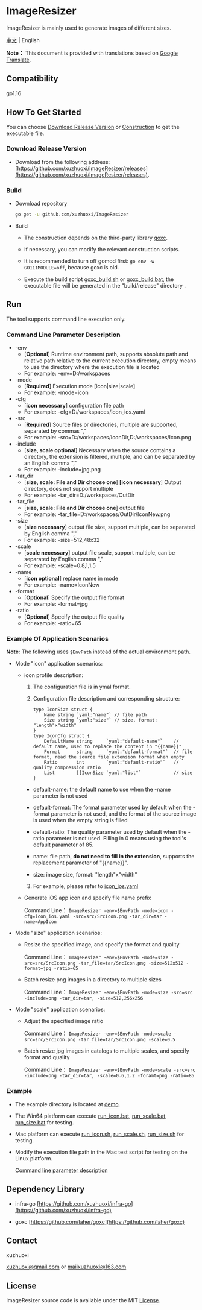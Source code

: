 # ImageResizer

ImageResizer is mainly used to generate images of different sizes.

[中文](/README.md) | English

**Note：** This document is provided with translations based on [Google Translate](https://translate.google.cn/).

## <span id="p1">Compatibility
go1.16

## <span id="p2">How To Get Started

You can choose [Download Release Version](#p2.1) or [Construction](#p2.2) to get the executable file.

### <span id="p2.1">Download Release Version

- Download from the following address: [https://github.com/xuzhuoxi/ImageResizer/releases](https://github.com/xuzhuoxi/ImageResizer/releases).

### <span id="p2.2">Build

- Download repository

	```sh
	go get -u github.com/xuzhuoxi/ImageResizer
	```

- Build

  + The construction depends on the third-party library [goxc](https://github.com/laher/goxc).

  + If necessary, you can modify the relevant construction scripts.

  + It is recommended to turn off gomod first: `go env -w GO111MODULE=off`, because goxc is old.

  + Execute the build script [goxc_build.sh](/build/goxc_build.sh) or [goxc_build.bat](/build/goxc_build.bat), the executable file will be generated in the "build/release" directory .

## <span id="p3">Run

The tool supports command line execution only.

### <span id="p3.1">Command Line Parameter Description

  - -env 
    + [**Optional**] Runtime environment path, supports absolute path and relative path relative to the current execution directory, empty means to use the directory where the execution file is located
    + For example: 
      -env=D:/workspaces
  - -mode
    +  [**Required**] Execution mode [icon|size|scale]
    + For example: 
      -mode=icon
  - -cfg
    +  [**icon necessary**] configuration file path
    + For example: 
      -cfg=D:/workspaces/icon_ios.yaml
  - -src
    + [**Required**] Source files or directories, multiple are supported, separated by commas ","
    + For example: 
      -src=D:/workspaces/IconDir,D:/workspaces/Icon.png
  - -include
    + [**size, scale optional**] Necessary when the source contains a directory, the extension is filtered, multiple, and can be separated by an English comma ","
    + For example:
      -include=jpg,png
  - -tar_dir
    + [**size, scale: File and Dir choose one**] **[icon necessary**] Output directory, does not support multiple
    + For example:
      -tar_dir=D:/workspaces/OutDir
  - -tar_file
    + [**size, scale: File and Dir choose one**] output file
    + For example:
      -tar_file=D:/workspaces/OutDir/IconNew.png
  - -size
    + [**size necessary**] output file size, support multiple, can be separated by English comma ","
    + For example:
      -size=512,48x32
  - -scale
    +  [**scale necessary**] output file scale, support multiple, can be separated by English comma ","
    + For example:
      -scale=0.8,1,1.5
  - -name
    +  [**icon optional**] replace name in mode
    + For example:
      -name=IconNew 
  - -format
    +  [**Optional**] Specify the output file format
    + For example:
      -format=jpg
  - -ratio
    + [**Optional**] Specify the output file quality
    + For example:
      -ratio=65

### <span id="p3.2">Example Of Application Scenarios

**Note**: The following uses `$EnvPath` instead of the actual environment path.

- Mode "icon" application scenarios:

  + icon profile description:
  
	1. The configuration file is in ymal format.

	2. Configuration file description and corresponding structure:

		```golang
		type IconSize struct {
			Name string `yaml:"name"` // file path
			Size string `yaml:"size"` // size, format: "length"x"width"
		}
		type IconCfg struct {
			DefaultName string     `yaml:"default-name"`    // default name, used to replace the content in "{{name}}"
			Format      string     `yaml:"default-format"`  // file format, read the source file extension format when empty
			Ratio       int        `yaml:"default-ratio"`   // quality compression ratio
			List        []IconSize `yaml:"list"`            // size
		}
		```

	  - default-name: the default name to use when the -name parameter is not used

	  - default-format: The format parameter used by default when the -format parameter is not used, and the format of the source image is used when the empty string is filled

	  - default-ratio: The quality parameter used by default when the -ratio parameter is not used. Filling in 0 means using the tool's default parameter of 85.

	  - name: file path, **do not need to fill in the extension**, supports the replacement parameter of "{{name}}".

	  - size: image size, format: "length"x"width"

	3. For example, please refer to [icon_ios.yaml](/demo/icon_ios.yaml)

  + Generate iOS app icon and specify file name prefix

	 Command Line：
    `ImageResizer -env=$EnvPath -mode=icon -cfg=icon_ios.yaml -src=src/SrcIcon.png -tar_dir=tar -name=AppIcon`

- Mode "size" application scenarios:

  + Resize the specified image, and specify the format and quality

     Command Line：
    `ImageResizer -env=$EnvPath -mode=size -src=src/SrcIcon.png -tar_file=tar/SrcIcon.png -size=512x512 -format=jpg -ratio=65`

  + Batch resize png images in a directory to multiple sizes

     Command Line：
    `ImageResizer -env=$EnvPath -mode=size -src=src -include=png -tar_dir=tar, -size=512,256x256`

- Mode "scale" application scenarios:

  + Adjust the specified image ratio

     Command Line：
    `ImageResizer -env=$EnvPath -mode=scale -src=src/SrcIcon.png -tar_file=tar/SrcIcon.png -scale=0.5`

  + Batch resize jpg images in catalogs to multiple scales, and specify format and quality

     Command Line：
    `ImageResizer -env=$EnvPath -mode=scale -src=src -include=png -tar_dir=tar, -scale=0.6,1.2 -foramt=png -ratio=85`

### <span id="p3.3">Example

- The example directory is located at [demo](/demo).
- The Win64 platform can execute [run_icon.bat](/demo/run_icon.bat), [run_scale.bat](/demo/run_scale.bat), [run_size.bat](/demo/run_size.bat) for testing.
- Mac platform can execute [run_icon.sh](/demo/run_icon.sh), [run_scale.sh](/demo/run_scale.sh), [run_size.sh](/demo/run_size.sh) for testing.
- Modify the execution file path in the Mac test script for testing on the Linux platform.

  [Command line parameter description](#p3.1)

## <span id="p4">Dependency Library

- infra-go [https://github.com/xuzhuoxi/infra-go](https://github.com/xuzhuoxi/infra-go)

- goxc [https://github.com/laher/goxc](https://github.com/laher/goxc) 

## <span id="p5">Contact

xuzhuoxi 

<xuzhuoxi@gmail.com> or <mailxuzhuoxi@163.com>

## <span id="p6">License
ImageResizer source code is available under the MIT [License](/LICENSE).


